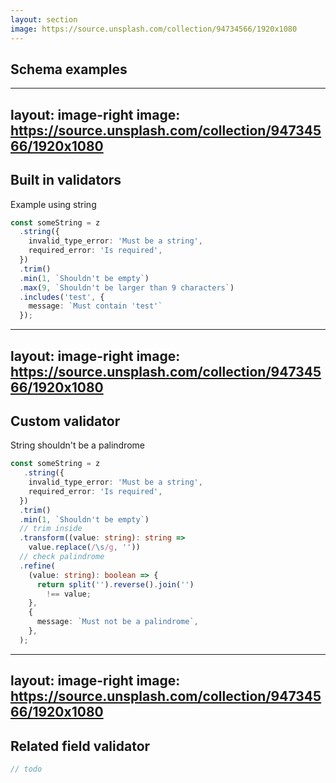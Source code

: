 ```yaml
---
layout: section
image: https://source.unsplash.com/collection/94734566/1920x1080
---
```


## Schema examples

---
layout: image-right
image: https://source.unsplash.com/collection/94734566/1920x1080
---

## Built in validators

Example using string

```ts
const someString = z
  .string({
    invalid_type_error: 'Must be a string',
    required_error: 'Is required',
  })
  .trim()
  .min(1, `Shouldn't be empty`)
  .max(9, `Shouldn't be larger than 9 characters`)
  .includes('test', {
    message: `Must contain 'test'`
  });
```

---
layout: image-right
image: https://source.unsplash.com/collection/94734566/1920x1080
---
## Custom validator

String shouldn't be a palindrome

```ts
const someString = z
   .string({
    invalid_type_error: 'Must be a string',
    required_error: 'Is required',
  })
  .trim()
  .min(1, `Shouldn't be empty`)
  // trim inside
  .transform((value: string): string =>
    value.replace(/\s/g, ''))
  // check palindrome
  .refine(
    (value: string): boolean => {
      return split('').reverse().join('')
        !== value;
    },
    {
      message: `Must not be a palindrome`,
    },
  );
```

---
layout: image-right
image: https://source.unsplash.com/collection/94734566/1920x1080
---
## Related field validator


```ts
// todo
```
